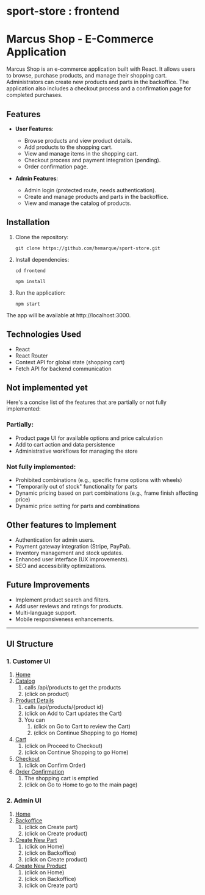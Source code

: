 # sport-store : frontend

# Marcus Shop - E-Commerce Application

Marcus Shop is an e-commerce application built with React. It allows users to browse, purchase products, and manage their shopping cart. Administrators can create new products and parts in the backoffice. The application also includes a checkout process and a confirmation page for completed purchases.

## Features

- **User Features**:
  - Browse products and view product details.
  - Add products to the shopping cart.
  - View and manage items in the shopping cart.
  - Checkout process and payment integration (pending).
  - Order confirmation page.

- **Admin Features**:
  - Admin login (protected route, needs authentication).
  - Create and manage products and parts in the backoffice.
  - View and manage the catalog of products.

## Installation

1. Clone the repository:

   `git clone https://github.com/hemarque/sport-store.git`

2. Install dependencies:

    `cd frontend`

    `npm install`

3. Run the application:

    `npm start`

The app will be available at http://localhost:3000.

## Technologies Used
- React
- React Router
- Context API for global state (shopping cart)
- Fetch API for backend communication

## Not implemented yet
Here's a concise list of the features that are partially or not fully implemented:

### Partially:
- Product page UI for available options and price calculation
- Add to cart action and data persistence
- Administrative workflows for managing the store

### Not fully implemented:
- Prohibited combinations (e.g., specific frame options with wheels)
- "Temporarily out of stock" functionality for parts
- Dynamic pricing based on part combinations (e.g., frame finish affecting price)
- Dynamic price setting for parts and combinations

## Other features to Implement
- Authentication for admin users.
- Payment gateway integration (Stripe, PayPal).
- Inventory management and stock updates.
- Enhanced user interface (UX improvements).
- SEO and accessibility optimizations.

## Future Improvements
- Implement product search and filters.
- Add user reviews and ratings for products.
- Multi-language support.
- Mobile responsiveness enhancements.

---

## UI Structure

### 1. Customer UI
1. [Home](http://localhost:3000/)
2. [Catalog](http://localhost:3000/catalog)
    1. calls /api/products to get the products
    2. (click on product)
3. [Product Details](http://localhost:3000/product/1)
    1. calls /api/products/{product id}
    2. (click on Add to Cart updates the Cart)
    3. You can
        1. (click on Go to Cart to review the Cart)
        2. (click on Continue Shopping to go Home)
4. [Cart](http://localhost:3000/cart)
    1. (click on Proceed to Checkout)
    2. (click on Continue Shopping to go Home)
5. [Checkout](http://localhost:3000/checkout)
    1. (click on Confirm Order)
6. [Order Confirmation](http://localhost:3000/confirmation)
    1. The shopping cart is emptied
    2. (click on Go to Home to go to the main page)


### 2. Admin UI

1. [Home](http://localhost:3000/)
2. [Backoffice](http://localhost:3000/backoffice)
    1. (click on Create part)
    2. (click on Create product)
3. [Create New Part](http://localhost:3000/part)
    1. (click on Home)
    2. (click on Backoffice)
    3. (click on Create product)
4. [Create New Product](http://localhost:3000/product)
    1. (click on Home)
    2. (click on Backoffice)
    3. (click on Create part)

